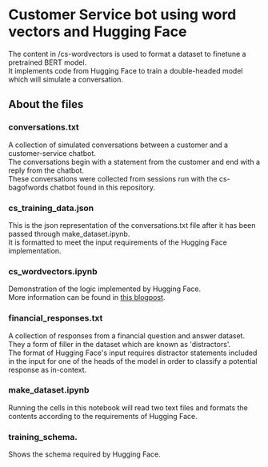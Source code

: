 # Customer Service bot using word vectors and Hugging Face

The content in /cs-wordvectors is used to format a dataset to finetune a pretrained BERT model.  
It implements code from Hugging Face to train a double-headed model which will simulate a conversation.


## About the files
### conversations.txt
A collection of simulated conversations between a customer and a customer-service chatbot.   
The conversations begin with a statement from the customer and end with a reply from the chatbot.  
These conversations were collected from sessions run with the cs-bagofwords chatbot found in this repository.  
### cs_training_data.json
This is the json representation of the conversations.txt file after it has been passed through make_dataset.ipynb.   
It is formatted to meet the input requirements of the Hugging Face implementation.  
### cs_wordvectors.ipynb
Demonstration of the logic implemented by Hugging Face.   
More information can be found in [this blogpost](https://medium.com/huggingface/how-to-build-a-state-of-the-art-conversational-ai-with-transfer-learning-2d818ac26313).   
### financial_responses.txt
A collection of responses from a financial question and answer dataset.  
They a form of filler in the dataset which are known as 'distractors'.    
The format of Hugging Face's input requires distractor statements included in the input for one of the heads of the model in order to classify a potential response as in-context.   
### make_dataset.ipynb
Running the cells in this notebook will read two text files and formats the contents according to the requirements of Hugging Face.
### training_schema.
Shows the schema required by Hugging Face.